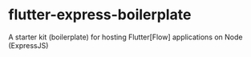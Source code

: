 # flutter-express-boilerplate
A starter kit (boilerplate) for hosting Flutter[Flow] applications on Node (ExpressJS)
